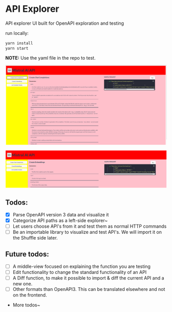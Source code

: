 # API Explorer
API explorer UI built for OpenAPI exploration and testing

run locally:
```
yarn install
yarn start
```

**NOTE:** Use the yaml file in the repo to test.

![screenshot](img/2024-06-04_13-48.png)

![screenshot2](img/2024-06-04_13-40_1.png)

## Todos:

- [x] Parse OpenAPI version 3 data and visualize it
- [x] Categorize API paths as a left-side explorer~
- [ ] Let users choose API's from it and test them as normal HTTP commands
- [ ] Be an importable library to visualize and test API's. We will import it on the Shuffle side later.

## Future todos:

- [ ] A middle-view focused on explaining the function you are testing
- [ ] Edit functionality to change the standard functionality of an API
- [ ] A Diff function, to make it possible to import & diff the current API and a new one.
- [ ] Other formats than OpenAPI3. This can be translated elsewhere and not on the frontend.

- More todos~
